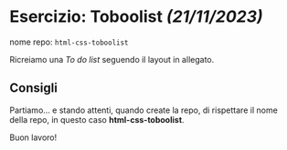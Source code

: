 # Esercizio: Toboolist *(21/11/2023)*

nome repo: `html-css-toboolist`

Ricreiamo una *To do list* seguendo il layout in allegato.

## Consigli
Partiamo... e stando attenti, quando create la repo, di rispettare il nome della repo, in questo caso **html-css-toboolist**.

Buon lavoro!